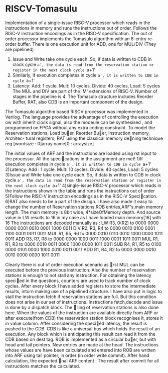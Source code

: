 # RISCV-Tomasulu
Implementation of a single-issue RISC-V processor which reads in the instructions in memory and runs the instructions out of order. Follows the RISC-V instruction encodings as in the RISC-V specification. The out of order processor implements the Tomasulo algorithm with an 8-entry re-order buffer.
There is one execution unit for ADD, one for MUL/DIV (They are pipelined)
1. Issue and Write take one cycle each. So, if data is written to CDB in clock cycle `a', the data is
read from the reservation station or register in the next clock cycle `a+1'
2. Similarly, if execution completes in cycle `a', it is written to CDB in cycle `a+1' 
3. Latency: Add: 1 cycle. Mult: 10 cycles. Divide: 40 cycles, Load: 5 cycles
The MUL and DIV are part of the `M' extensions of RISC-V. Number of stages in the pipeline is 4.
The Tomasulo structure includes Reorder Buffer, RAT, also CDB is an important component of the design.

The Tomasulo algorithm based RISCV processor was implemented in Verilog.
The language provides the advantage of controlling the execution 
ow with inherit clock signal, also
the modeule can be synthesised , and programmed on FPGA without any extra coding constraint.
To model the Reservation stations, Load buer, Reorder Buer, Instruction memory, Architec-
tural registers, RAT using the classical memory dening technique reg [wordsize : 0]array name[0 :
arraysize]

The initial values of ARF and the instructions are loaded using rst input to the processor.
All the specications in the assignment are met!
1)If execution completes in cycle `a', it is written to CDB in cycle `a+1'
2)Latency: Add : 1 cycle. Mult: 10 cycles. Divide: 40 cycles, Load: 5 cycles
3)Issue and Write take one cycle each. So, if data is written to CDB in clock cycle `a', the data is
read from the reservation station or register in the next clock cycle `a+1'
4)single-issue RISC-V processor which reads in the instructions shown in the table and runs the
instructions out of order
5)Follow the RISC-V instruction encodings as in the RISC-V Specication.
6)RAT also needs to be a part of the design.
I have also made it easy to change the number of Reservation stations,ROB entries,ARF's,main
memory length.
The main memory is 8bit wide, 4*sizeOfMemory depth. And source value in LW results to 16 in
my case as I have loaded main memory[16] with 16
The instructions are decoded manually as :
LW R3, 0(R2) to 0000 0000 0000 0001 0010 0001 1000 0011
DIV R2, R3, R4 to 0000 0010 0100 0001 1100 0001 0011 0011
MUL R1, R5, R6 to 0000 0010 0110 0010 1000 0000 1011 0011
ADD R3, R7, R8 to 0000 0000 1000 0011 1000 0001 1011 0011
MUL R1, R1, R3 to 0000 0010 0011 0000 1000 0000 1011 0011
SUB R4, R1, R5 to 0100 0000 0101 0000 1000 0010 0011 0011
ADD R1, R4, R2 to 0000 0000 0010 0010 0000 0000 1011 0011

Clearly there is out of order execution scenario as rst MUL can be executed before the previous
instruction. Also the number of reservation stations is enough to not stall any instruction.
For obtaining the latency specied in the questions, counters are used to track number of clock cycles.
After every block I have added registers to store the intermediate results, inturn making use of
a pipelined structure.
I have also put in logic to stall the instruction fetch if reservation stations are full. But this condition
does not arise in our set of instructions.
Instructions fetch,decode and issue is done by a dispatch block. The lling of reservation stations is
also done here.
When the values of the instruction are available directly from ARF or after execute(from CDB) the
reservation station block recognises it, stores it in value column.
After considering the specied latency, the result is pushed to the CDB.
CDB is like a universal bus which holds the result of an execution. Any block which is anticipating
this result can read it from the CDB based on dest tag.
ROB is implemented as a circular buer, but with head and tail pointers. New entries are made at
the head. The instructions whose values are have been calculated and entered into ROB are written
into ARF using tail pointer, in order (in order write commit).
After hand calculation, the expected nal ARF content :
The result after commit for all instructions matches the calculated.

